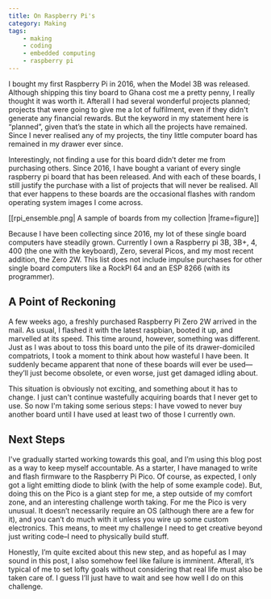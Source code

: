 ```yaml
---
title: On Raspberry Pi's
category: Making
tags:
    - making
    - coding
    - embedded computing
    - raspberry pi
---
```

I bought my first Raspberry Pi in 2016, when the Model 3B was released. Although shipping this tiny board to Ghana cost me a pretty penny, I really thought it was worth it. Afterall I had several wonderful projects planned; projects that were going to give me a lot of fulfilment, even if they didn't generate any financial rewards. But the keyword in my statement here is “planned”, given that’s the state in which all the projects have remained. Since I never realised any of my projects, the tiny little computer board has remained in my drawer ever since. 

<!-- more -->

Interestingly, not finding a use for this board didn’t deter me from purchasing others. Since 2016, I have bought a variant of every single raspberry pi board that has been released. And with each of these boards, I still justify the purchase with a list of projects that will never be realised. All that ever happens to these boards are the occasional flashes with random operating system images I come across.

[[rpi_ensemble.png| A sample of boards from my collection |frame=figure]]

Because I have been collecting since 2016, my lot of these single board computers have steadily grown. Currently I own a Raspberry pi 3B, 3B+, 4, 400 (the one with the keyboard), Zero, several Picos, and my most recent addition, the Zero 2W. This list does not include impulse purchases for other single board computers like a RockPI 64 and an ESP 8266 (with its programmer).

## A Point of Reckoning
A few weeks ago, a freshly purchased Raspberry Pi Zero 2W arrived in the mail. As usual, I flashed it with the latest raspbian, booted it up, and marvelled at its speed. This time around, however, something was different. Just as I was about to toss this board unto the pile of its drawer-domiciled compatriots, I took a moment to think about how wasteful I have been. It suddenly became apparent that none of these boards will ever be used—they’ll just become obsolete, or even worse, just get damaged idling about.

This situation is obviously not exciting, and something about it has to change. I just can't continue wastefully acquiring boards that I never get to use. So now I'm taking some serious steps: I have vowed to never buy another board until I have used at least two of those I currently own. 

## Next Steps
I've gradually started working towards this goal, and I’m using this blog post as a way to keep myself accountable. As a starter, I have managed to write and flash firmware to the Raspberry Pi Pico. Of course, as expected, I only got a light emitting diode to blink (with the help of some example code). But, doing this on the Pico is a giant step for me, a step outside of my comfort zone, and an interesting challenge worth taking. For me the Pico is very unusual. It doesn’t necessarily require an OS (although there are a few for it), and you can’t do much with it unless you wire up some custom electronics. This means, to meet my challenge I need to get creative beyond just writing code–I need to physically build stuff.

Honestly, I’m quite excited about this new step, and as hopeful as I may sound in this post, I also somehow feel like failure is imminent. Afterall, it’s typical of me to set lofty goals without considering that real life must also be taken care of. I guess I’ll just have to wait and see how well I do on this challenge.
